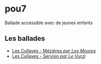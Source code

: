 pou7
====

Ballade accessible avec de jeunes enfants

## Les ballades

- [Les Cullayes - Mézières *par Les Moures*](https://github.com/alienlebarge/pou7/blob/master/LesCullayes-Mezieres.geosjon)
- [Les Cullayes - Servion *par Le Vurzi*](https://github.com/alienlebarge/pou7/blob/master/LesCullayes-Servion.geojson)
